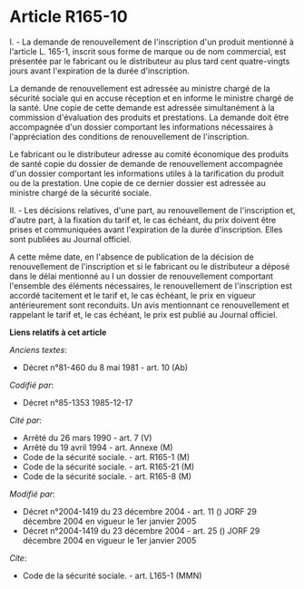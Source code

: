 # Article R165-10

I. - La demande de renouvellement de l'inscription d'un produit mentionné à l'article L. 165-1, inscrit sous forme de marque
ou de nom commercial, est présentée par le fabricant ou le distributeur au plus tard cent quatre-vingts jours avant
l'expiration de la durée d'inscription.

La demande de renouvellement est adressée au ministre chargé de la sécurité sociale qui en accuse réception et en informe le
ministre chargé de la santé. Une copie de cette demande est adressée simultanément à la commission d'évaluation des produits
et prestations. La demande doit être accompagnée d'un dossier comportant les informations nécessaires à l'appréciation des
conditions de renouvellement de l'inscription.

Le fabricant ou le distributeur adresse au comité économique des produits de santé copie du dossier de demande de
renouvellement accompagnée d'un dossier comportant les informations utiles à la tarification du produit ou de la prestation.
Une copie de ce dernier dossier est adressée au ministre chargé de la sécurité sociale.

II. - Les décisions relatives, d'une part, au renouvellement de l'inscription et, d'autre part, à la fixation du tarif et, le
cas échéant, du prix doivent être prises et communiquées avant l'expiration de la durée d'inscription. Elles sont publiées au
Journal officiel.

A cette même date, en l'absence de publication de la décision de renouvellement de l'inscription et si le fabricant ou le
distributeur a déposé dans le délai mentionné au I un dossier de renouvellement comportant l'ensemble des éléments
nécessaires, le renouvellement de l'inscription est accordé tacitement et le tarif et, le cas échéant, le prix en vigueur
antérieurement sont reconduits. Un avis mentionnant ce renouvellement et rappelant le tarif et, le cas échéant, le prix est
publié au Journal officiel.

**Liens relatifs à cet article**

_Anciens textes_:

  - Décret n°81-460 du 8 mai 1981 - art. 10 (Ab)

_Codifié par_:

  - Décret n°85-1353 1985-12-17

_Cité par_:

  - Arrêté du 26 mars 1990 - art. 7 (V)
  - Arrêté du 19 avril 1994 - art. Annexe (M)
  - Code de la sécurité sociale. - art. R165-1 (M)
  - Code de la sécurité sociale. - art. R165-21 (M)
  - Code de la sécurité sociale. - art. R165-8 (M)

_Modifié par_:

  - Décret n°2004-1419 du 23 décembre 2004 - art. 11 () JORF 29 décembre 2004 en vigueur le 1er janvier 2005
  - Décret n°2004-1419 du 23 décembre 2004 - art. 25 () JORF 29 décembre 2004 en vigueur le 1er janvier 2005

_Cite_:

  - Code de la sécurité sociale. - art. L165-1 (MMN)
